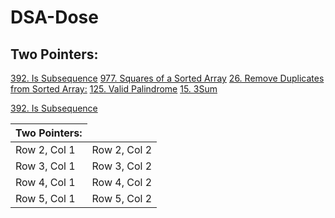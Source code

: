 # DSA-Dose
## Two Pointers:
<a href="https://leetcode.com/problems/is-subsequence/solutions/3697579/easy-solution-two-pointers-beats-100-0ms-google/">392. Is Subsequence</a>
<a href="https://leetcode.com/problems/squares-of-a-sorted-array/solutions/3697662/easy-solution-two-pointers-beats-97-facebook/">977. Squares of a Sorted Array</a>
<a href="https://leetcode.com/problems/remove-duplicates-from-sorted-array/solutions/3697758/easy-solution-two-pointers-facebook-microsoft/">26. Remove Duplicates from Sorted Array:</a>
<a href="https://leetcode.com/problems/valid-palindrome/solutions/3697841/easy-solution-two-pointers-facebook/">125. Valid Palindrome</a>
<a href="https://leetcode.com/problems/3sum/solutions/3697940/easy-solution-two-pointers-facebook/
">15. 3Sum</a>

<table>
  <thead>
    <tr>
      <th>Two Pointers:</th>
    </tr>
  </thead>
  <tbody>
    <tr>
      <a href="https://leetcode.com/problems/is-subsequence/solutions/3697579/easy-solution-two-pointers-beats-100-0ms-google/">392. Is Subsequence</a>
    </tr>
    <tr>
      <td>Row 2, Col 1</td>
      <td>Row 2, Col 2</td>
    </tr>
    <tr>
      <td>Row 3, Col 1</td>
      <td>Row 3, Col 2</td>
    </tr>
    <tr>
      <td>Row 4, Col 1</td>
      <td>Row 4, Col 2</td>
    </tr>
    <tr>
      <td>Row 5, Col 1</td>
      <td>Row 5, Col 2</td>
    </tr>
  </tbody>
</table>


<a href=""></a>
<a href=""></a>
<a href=""></a>
<a href=""></a>
<a href=""></a>
<a href=""></a>
<a href=""></a>
<a href=""></a>
<a href=""></a>
